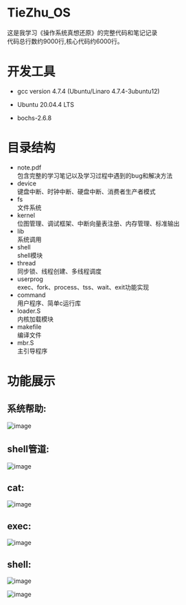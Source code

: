 # TieZhu_OS  
这是我学习《操作系统真想还原》的完整代码和笔记记录  
代码总行数约9000行,核心代码约6000行。
# 开发工具
  + gcc version 4.7.4 (Ubuntu/Linaro 4.7.4-3ubuntu12)   
  
  + Ubuntu 20.04.4 LTS  
  
  + bochs-2.6.8  
  
# 目录结构
  + note.pdf  
      包含完整的学习笔记以及学习过程中遇到的bug和解决方法
  + device    
      键盘中断、时钟中断、硬盘中断、消费者生产者模式  
  + fs        
      文件系统  
  + kernel    
      位图管理、调试框架、中断向量表注册、内存管理、标准输出  
  + lib       
      系统调用  
  + shell     
      shell模块  
  + thread    
      同步锁、线程创建、多线程调度  
  + userprog  
      exec、fork、process、tss、wait、exit功能实现  
  + command   
      用户程序、简单c运行库  
  + loader.S  
      内核加载模块  
  + makefile  
      编译文件  
  + mbr.S     
      主引导程序  
# 功能展示
  ## 系统帮助:  
  
  ![image](https://user-images.githubusercontent.com/58016964/197725439-fa348fd6-b4cb-4014-b4c9-4ec1f9c5de96.png)  
  ## shell管道:  
  ![image](https://user-images.githubusercontent.com/58016964/197729317-a8f89f8f-e27d-4b7e-ae73-89b05db17e82.png)  
  
  ## cat:  
  ![image](https://user-images.githubusercontent.com/58016964/197729457-170f0335-74ce-4fbe-9727-803ac699360d.png)  
  
  ## exec:  
  ![image](https://user-images.githubusercontent.com/58016964/197729611-ebe4034e-1c3f-42e0-b2b1-f0479eddd4f7.png)  
  
  ## shell:  
  ![image](https://user-images.githubusercontent.com/58016964/197729773-866cec72-8c87-49eb-b37e-0b185137c06f.png)   
  
  ![image](https://user-images.githubusercontent.com/58016964/197729832-8bce3973-3d33-457e-9298-87b58df026df.png)

  
